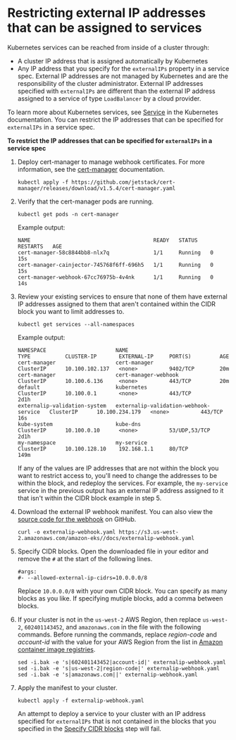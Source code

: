 # Restricting external IP addresses that can be assigned to services<a name="restrict-service-external-ip"></a>

Kubernetes services can be reached from inside of a cluster through:
+ A cluster IP address that is assigned automatically by Kubernetes
+ Any IP address that you specify for the `externalIPs` property in a service spec\. External IP addresses are not managed by Kubernetes and are the responsibility of the cluster administrator\. External IP addresses specified with `externalIPs` are different than the external IP address assigned to a service of type `LoadBalancer` by a cloud provider\.

To learn more about Kubernetes services, see [Service](https://kubernetes.io/docs/concepts/services-networking/service/) in the Kubernetes documentation\. You can restrict the IP addresses that can be specified for `externalIPs` in a service spec\.

**To restrict the IP addresses that can be specified for `externalIPs` in a service spec**

1. Deploy cert\-manager to manage webhook certificates\. For more information, see the [cert\-manager](https://cert-manager.io/docs/) documentation\.

   ```
   kubectl apply -f https://github.com/jetstack/cert-manager/releases/download/v1.5.4/cert-manager.yaml
   ```

1. Verify that the cert\-manager pods are running\.

   ```
   kubectl get pods -n cert-manager
   ```

   Example output:

   ```
   NAME                                       READY   STATUS    RESTARTS   AGE
   cert-manager-58c8844bb8-nlx7q              1/1     Running   0          15s
   cert-manager-cainjector-745768f6ff-696h5   1/1     Running   0          15s
   cert-manager-webhook-67cc76975b-4v4nk      1/1     Running   0          14s
   ```

1. Review your existing services to ensure that none of them have external IP addresses assigned to them that aren't contained within the CIDR block you want to limit addresses to\.

   ```
   kubectl get services --all-namespaces
   ```

   Example output:

   ```
   NAMESPACE                      NAME                                    TYPE           CLUSTER-IP       EXTERNAL-IP     PORT(S)         AGE
   cert-manager                   cert-manager                            ClusterIP      10.100.102.137   <none>          9402/TCP        20m
   cert-manager                   cert-manager-webhook                    ClusterIP      10.100.6.136     <none>          443/TCP         20m
   default                        kubernetes                              ClusterIP      10.100.0.1       <none>          443/TCP         2d1h
   externalip-validation-system   externalip-validation-webhook-service   ClusterIP      10.100.234.179   <none>          443/TCP         16s
   kube-system                    kube-dns                                ClusterIP      10.100.0.10      <none>          53/UDP,53/TCP   2d1h
   my-namespace                   my-service                              ClusterIP      10.100.128.10    192.168.1.1     80/TCP          149m
   ```

   If any of the values are IP addresses that are not within the block you want to restrict access to, you'll need to change the addresses to be within the block, and redeploy the services\. For example, the `my-service` service in the previous output has an external IP address assigned to it that isn't within the CIDR block example in step 5\. 

1. Download the external IP webhook manifest\. You can also view the [source code for the webhook](https://github.com/kubernetes-sigs/externalip-webhook) on GitHub\.

   ```
   curl -o externalip-webhook.yaml https://s3.us-west-2.amazonaws.com/amazon-eks//docs/externalip-webhook.yaml
   ```

1. <a name="restrict-external-ip-addresses-cidr-block"></a>Specify CIDR blocks\. Open the downloaded file in your editor and remove the `#` at the start of the following lines\.

   ```
   #args:
   #- --allowed-external-ip-cidrs=10.0.0.0/8
   ```

   Replace `10.0.0.0/8` with your own CIDR block\. You can specify as many blocks as you like\. If specifying mutiple blocks, add a comma between blocks\.

1. If your cluster is not in the `us-west-2` AWS Region, then replace `us-west-2`, `602401143452`, and `amazonaws.com` in the file with the following commands\. Before running the commands, replace *region\-code* and *account\-id* with the value for your AWS Region from the list in [Amazon container image registries](add-ons-images.md)\.

   ```
   sed -i.bak -e 's|602401143452|account-id|' externalip-webhook.yaml
   sed -i.bak -e 's|us-west-2|region-code|' externalip-webhook.yaml
   sed -i.bak -e 's|amazonaws.com||' externalip-webhook.yaml
   ```

1. Apply the manifest to your cluster\.

   ```
   kubectl apply -f externalip-webhook.yaml
   ```

   An attempt to deploy a service to your cluster with an IP address specified for `externalIPs` that is not contained in the blocks that you specified in the [Specify CIDR blocks](#restrict-external-ip-addresses-cidr-block) step will fail\.